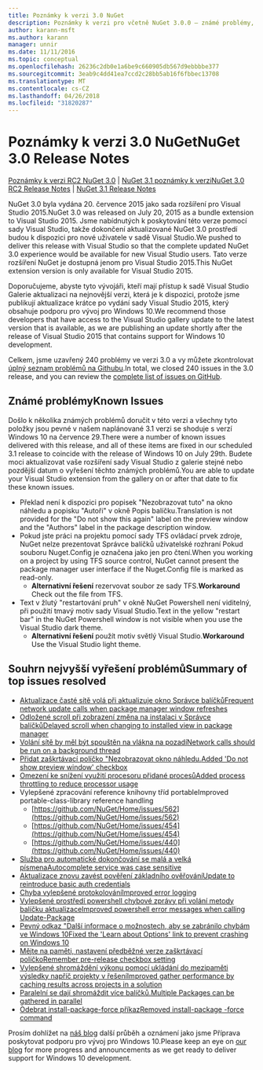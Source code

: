 ```yaml
---
title: Poznámky k verzi 3.0 NuGet
description: Poznámky k verzi pro včetně NuGet 3.0.0 – známé problémy, opravy chyb, přidaných funkcí a chcete.
author: karann-msft
ms.author: karann
manager: unnir
ms.date: 11/11/2016
ms.topic: conceptual
ms.openlocfilehash: 26236c2db0e1a6be9c660905db567d9ebbbbe377
ms.sourcegitcommit: 3eab9c4dd41ea7ccd2c28bb5ab16f6fbbec13708
ms.translationtype: MT
ms.contentlocale: cs-CZ
ms.lasthandoff: 04/26/2018
ms.locfileid: "31820287"
---
```

# <a name="nuget-30-release-notes"></a><span data-ttu-id="45527-103">Poznámky k verzi 3.0 NuGet</span><span class="sxs-lookup"><span data-stu-id="45527-103">NuGet 3.0 Release Notes</span></span>

<span data-ttu-id="45527-104">[Poznámky k verzi RC2 NuGet 3.0](../release-notes/nuget-3.0-RC2.md) | [NuGet 3.1 poznámky k verzi](../release-notes/nuget-3.1.md)</span><span class="sxs-lookup"><span data-stu-id="45527-104">[NuGet 3.0 RC2 Release Notes](../release-notes/nuget-3.0-RC2.md) | [NuGet 3.1 Release Notes](../release-notes/nuget-3.1.md)</span></span>

<span data-ttu-id="45527-105">NuGet 3.0 byla vydána 20. července 2015 jako sada rozšíření pro Visual Studio 2015.</span><span class="sxs-lookup"><span data-stu-id="45527-105">NuGet 3.0 was released on July 20, 2015 as a bundle extension to Visual Studio 2015.</span></span> <span data-ttu-id="45527-106">Jsme nabídnutých k poskytování této verze pomocí sady Visual Studio, takže dokončení aktualizované NuGet 3.0 prostředí budou k dispozici pro nové uživatele v sadě Visual Studio.</span><span class="sxs-lookup"><span data-stu-id="45527-106">We pushed to deliver this release with Visual Studio so that the complete updated NuGet 3.0 experience would be available for new Visual Studio users.</span></span> <span data-ttu-id="45527-107">Tato verze rozšíření NuGet je dostupná jenom pro Visual Studio 2015.</span><span class="sxs-lookup"><span data-stu-id="45527-107">This NuGet extension version is only available for Visual Studio 2015.</span></span>

<span data-ttu-id="45527-108">Doporučujeme, abyste tyto vývojáři, kteří mají přístup k sadě Visual Studio Galerie aktualizaci na nejnovější verzi, která je k dispozici, protože jsme publikují aktualizace krátce po vydání sady Visual Studio 2015, který obsahuje podporu pro vývoj pro Windows 10.</span><span class="sxs-lookup"><span data-stu-id="45527-108">We recommend those developers that have access to the Visual Studio gallery update to the latest version that is available, as we are publishing an update shortly after the release of Visual Studio 2015 that contains support for Windows 10 development.</span></span>

<span data-ttu-id="45527-109">Celkem, jsme uzavřený 240 problémy ve verzi 3.0 a vy můžete zkontrolovat [úplný seznam problémů na Githubu](https://github.com/NuGet/Home/issues?q=milestone%3A3.0.0-RTM+is%3Aclosed).</span><span class="sxs-lookup"><span data-stu-id="45527-109">In total, we closed 240 issues in the 3.0 release, and you can review the [complete list of issues on GitHub](https://github.com/NuGet/Home/issues?q=milestone%3A3.0.0-RTM+is%3Aclosed).</span></span>

## <a name="known-issues"></a><span data-ttu-id="45527-110">Známé problémy</span><span class="sxs-lookup"><span data-stu-id="45527-110">Known Issues</span></span>

<span data-ttu-id="45527-111">Došlo k několika známých problémů doručit v této verzi a všechny tyto položky jsou pevné v našem naplánované 3.1 verzi se shoduje s verzí Windows 10 na července 29.</span><span class="sxs-lookup"><span data-stu-id="45527-111">There were a number of known issues delivered with this release, and all of these items are fixed in our scheduled 3.1 release to coincide with the release of Windows 10 on July 29th.</span></span>  <span data-ttu-id="45527-112">Budete moci aktualizovat vaše rozšíření sady Visual Studio z galerie stejné nebo pozdější datum o vyřešení těchto známých problémů.</span><span class="sxs-lookup"><span data-stu-id="45527-112">You are able to update your Visual Studio extension from the gallery on or after that date to fix these known issues.</span></span>

*  <span data-ttu-id="45527-113">Překlad není k dispozici pro popisek "Nezobrazovat tuto" na okno náhledu a popisku "Autoři" v okně Popis balíčku.</span><span class="sxs-lookup"><span data-stu-id="45527-113">Translation is not provided for the "Do not show this again" label on the preview window and the "Authors" label in the package description window.</span></span>
*  <span data-ttu-id="45527-114">Pokud jste práci na projektu pomocí sady TFS ovládací prvek zdroje, NuGet nelze prezentovat Správce balíčků uživatelské rozhraní Pokud souboru Nuget.Config je označena jako jen pro čtení.</span><span class="sxs-lookup"><span data-stu-id="45527-114">When you working on a project by using TFS source control, NuGet cannot present the package manager user interface if the Nuget.Config file is marked as read-only.</span></span>
   * <span data-ttu-id="45527-115">**Alternativní řešení** rezervovat soubor ze sady TFS.</span><span class="sxs-lookup"><span data-stu-id="45527-115">**Workaround** Check out the file from TFS.</span></span>
*  <span data-ttu-id="45527-116">Text v žlutý "restartování pruh" v okně NuGet Powershell není viditelný, při použití tmavý motiv sady Visual Studio.</span><span class="sxs-lookup"><span data-stu-id="45527-116">Text in the yellow "restart bar" in the NuGet Powershell window is not visible when you use the Visual Studio dark theme.</span></span>
   * <span data-ttu-id="45527-117">**Alternativní řešení** použít motiv světlý Visual Studio.</span><span class="sxs-lookup"><span data-stu-id="45527-117">**Workaround** Use the Visual Studio light theme.</span></span>


## <a name="summary-of-top-issues-resolved"></a><span data-ttu-id="45527-118">Souhrn nejvyšší vyřešení problémů</span><span class="sxs-lookup"><span data-stu-id="45527-118">Summary of top issues resolved</span></span>

* [<span data-ttu-id="45527-119">Aktualizace časté sítě volá při aktualizuje okno Správce balíčků</span><span class="sxs-lookup"><span data-stu-id="45527-119">Frequent network update calls when package manager window refreshes</span></span>](https://github.com/NuGet/Home/issues/515)
* [<span data-ttu-id="45527-120">Odložené scroll při zobrazení změna na instalaci v Správce balíčků</span><span class="sxs-lookup"><span data-stu-id="45527-120">Delayed scroll when changing to installed view in package manager</span></span>](https://github.com/NuGet/Home/issues/519)
* [<span data-ttu-id="45527-121">Volání sítě by měl být spouštěn na vlákna na pozadí</span><span class="sxs-lookup"><span data-stu-id="45527-121">Network calls should be run on a background thread</span></span>](https://github.com/NuGet/Home/issues/516)
* [<span data-ttu-id="45527-122">Přidat zaškrtávací políčko "Nezobrazovat okno náhledu.</span><span class="sxs-lookup"><span data-stu-id="45527-122">Added 'Do not show preview window' checkbox</span></span>](https://github.com/NuGet/Home/issues/566)
* [<span data-ttu-id="45527-123">Omezení ke snížení využití procesoru přidané procesů</span><span class="sxs-lookup"><span data-stu-id="45527-123">Added process throttling to reduce processor usage</span></span>](https://github.com/NuGet/Home/issues/356)
* <span data-ttu-id="45527-124">Vylepšené zpracování reference knihovny tříd portable</span><span class="sxs-lookup"><span data-stu-id="45527-124">Improved portable-class-library reference handling</span></span>
    * [https://github.com/NuGet/Home/issues/562](https://github.com/NuGet/Home/issues/562)
    * [https://github.com/NuGet/Home/issues/454](https://github.com/NuGet/Home/issues/454)
    * [https://github.com/NuGet/Home/issues/440](https://github.com/NuGet/Home/issues/440)
* [<span data-ttu-id="45527-125">Služba pro automatické dokončování se malá a velká písmena</span><span class="sxs-lookup"><span data-stu-id="45527-125">Autocomplete service was case sensitive</span></span>](https://github.com/NuGet/Home/issues/198)
* [<span data-ttu-id="45527-126">Aktualizace znovu zavést pověření základního ověřování</span><span class="sxs-lookup"><span data-stu-id="45527-126">Update to reintroduce basic auth credentials</span></span>](https://github.com/NuGet/Home/issues/456)
* [<span data-ttu-id="45527-127">Chyba vylepšené protokolování</span><span class="sxs-lookup"><span data-stu-id="45527-127">Improved error logging</span></span>](https://github.com/NuGet/Home/issues/407)
* [<span data-ttu-id="45527-128">Vylepšené prostředí powershell chybové zprávy při volání metody balíčku aktualizace</span><span class="sxs-lookup"><span data-stu-id="45527-128">Improved powershell error messages when calling Update-Package</span></span>](https://github.com/NuGet/Home/issues/5)
* [<span data-ttu-id="45527-129">Pevný odkaz "Další informace o možnostech, aby se zabránilo chybám ve Windows 10</span><span class="sxs-lookup"><span data-stu-id="45527-129">Fixed the 'Learn about Options' link to prevent crashing on Windows 10</span></span>](https://github.com/NuGet/Home/issues/822)
* [<span data-ttu-id="45527-130">Mějte na paměti, nastavení předběžné verze zaškrtávací políčko</span><span class="sxs-lookup"><span data-stu-id="45527-130">Remember pre-release checkbox setting</span></span>](https://github.com/NuGet/Home/issues/732)
* [<span data-ttu-id="45527-131">Vylepšené shromáždění výkonu pomocí ukládání do mezipaměti výsledky napříč projekty v řešení</span><span class="sxs-lookup"><span data-stu-id="45527-131">Improved gather performance by caching results across projects in a solution</span></span>](https://github.com/NuGet/Home/issues/721)
* [<span data-ttu-id="45527-132">Paralelní se dají shromáždit více balíčků.</span><span class="sxs-lookup"><span data-stu-id="45527-132">Multiple Packages can be gathered in parallel</span></span>](https://github.com/NuGet/Home/issues/713)
* [<span data-ttu-id="45527-133">Odebrat install-package-force příkaz</span><span class="sxs-lookup"><span data-stu-id="45527-133">Removed install-package -force command</span></span>](https://github.com/NuGet/Home/issues/697)

<span data-ttu-id="45527-134">Prosím dohlížet na [náš blog](http://blog.nuget.org) další průběh a oznámení jako jsme Příprava poskytovat podporu pro vývoj pro Windows 10.</span><span class="sxs-lookup"><span data-stu-id="45527-134">Please keep an eye on [our blog](http://blog.nuget.org) for more progress and announcements as we get ready to deliver support for Windows 10 development.</span></span>